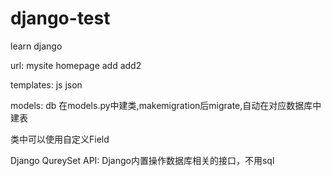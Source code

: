 # django-test
learn django

url:
mysite
homepage
add
add2

templates:
js
json

models:
db
在models.py中建类,makemigration后migrate,自动在对应数据库中建表

类中可以使用自定义Field 

Django QureySet API:
Django内置操作数据库相关的接口，不用sql


